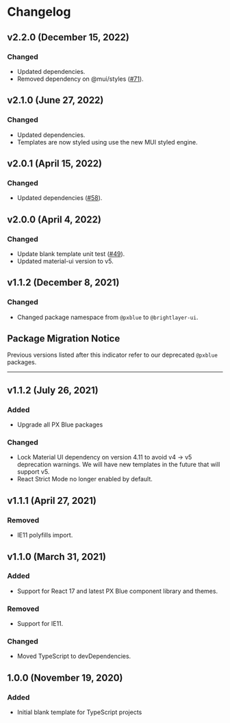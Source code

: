 # Changelog

## v2.2.0 (December 15, 2022)

### Changed

-   Updated dependencies.
-   Removed dependency on @mui/styles ([#71](https://github.com/etn-ccis/blui-react-workflows/issues/71)).

## v2.1.0 (June 27, 2022)

### Changed

-   Updated dependencies.
-   Templates are now styled using use the new MUI styled engine.

## v2.0.1 (April 15, 2022)

### Changed

-   Updated dependencies ([#58](https://github.com/etn-ccis/blui-react-component-library/issues/58)).

## v2.0.0 (April 4, 2022)

### Changed

-   Update blank template unit test ([#49](https://github.com/etn-ccis/blui-react-cli-templates/issues/49)).
-   Updated material-ui version to v5.

## v1.1.2 (December 8, 2021)

### Changed

-   Changed package namespace from `@pxblue` to `@brightlayer-ui`.

## Package Migration Notice

Previous versions listed after this indicator refer to our deprecated `@pxblue` packages.

---

## v1.1.2 (July 26, 2021)

### Added

-   Upgrade all PX Blue packages

### Changed

-   Lock Material UI dependency on version 4.11 to avoid v4 -> v5 deprecation warnings. We will have new templates in the future that will support v5.
-   React Strict Mode no longer enabled by default.

## v1.1.1 (April 27, 2021)

### Removed

-   IE11 polyfills import.

## v1.1.0 (March 31, 2021)

### Added

-   Support for React 17 and latest PX Blue component library and themes.

### Removed

-   Support for IE11.

### Changed

-   Moved TypeScript to devDependencies.

## 1.0.0 (November 19, 2020)

### Added

-   Initial blank template for TypeScript projects
